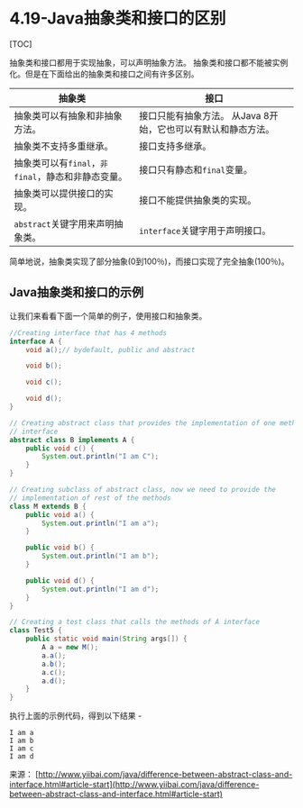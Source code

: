 # 4.19-Java抽象类和接口的区别

[TOC]

抽象类和接口都用于实现抽象，可以声明抽象方法。 抽象类和接口都不能被实例化。但是在下面给出的抽象类和接口之间有许多区别。

| 抽象类                              | 接口                                 |
| -------------------------------- | ---------------------------------- |
| 抽象类可以有抽象和非抽象方法。                  | 接口只能有抽象方法。 从Java 8开始，它也可以有默认和静态方法。 |
| 抽象类不支持多重继承。                      | 接口支持多继承。                           |
| 抽象类可以有`final`，`非final`，静态和非静态变量。 | 接口只有静态和`final`变量。                  |
| 抽象类可以提供接口的实现。                    | 接口不能提供抽象类的实现。                      |
| `abstract`关键字用来声明抽象类。            | `interface`关键字用于声明接口。              |

简单地说，抽象类实现了部分抽象(0到100％)，而接口实现了完全抽象(100％)。

## Java抽象类和接口的示例

让我们来看看下面一个简单的例子，使用接口和抽象类。

```java
//Creating interface that has 4 methods  
interface A {
    void a();// bydefault, public and abstract

    void b();

    void c();

    void d();
}

// Creating abstract class that provides the implementation of one method of A
// interface
abstract class B implements A {
    public void c() {
        System.out.println("I am C");
    }
}

// Creating subclass of abstract class, now we need to provide the
// implementation of rest of the methods
class M extends B {
    public void a() {
        System.out.println("I am a");
    }

    public void b() {
        System.out.println("I am b");
    }

    public void d() {
        System.out.println("I am d");
    }
}

// Creating a test class that calls the methods of A interface
class Test5 {
    public static void main(String args[]) {
        A a = new M();
        a.a();
        a.b();
        a.c();
        a.d();
    }
}

```

执行上面的示例代码，得到以下结果 -

```
I am a
I am b
I am c
I am d
```

来源： [http://www.yiibai.com/java/difference-between-abstract-class-and-interface.html#article-start](http://www.yiibai.com/java/difference-between-abstract-class-and-interface.html#article-start)